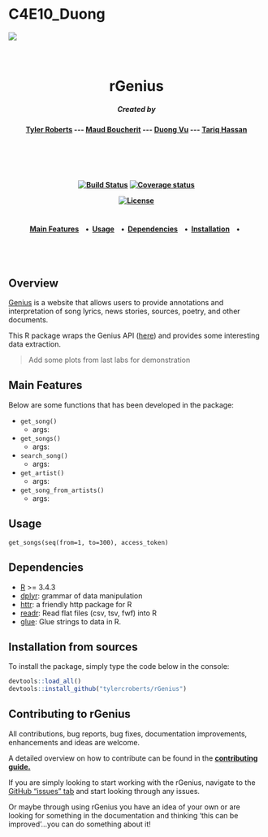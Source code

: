 # C4E10_Duong


![](img/genius.png)
<h1 align="center">
  <br>
rGenius
<br>
</h1>

<h5 align="center">
Created by</a></h5>

<h4 align="center">

[Tyler Roberts](https://github.com/tylercroberts/) ---
[Maud Boucherit](https://github.com/MaudBoucherit) ---
[Duong Vu](https://github.com/DuongVu39) ---
[Tariq Hassan](https://github.com/TariqAHassan)

</a></h4>

<br>
<h4 align="center">



<br>
<h4 align="center">

[![Build Status](https://travis-ci.org/tylercroberts/rGenius.svg?branch=master)](https://travis-ci.org/tylercroberts/rGenius)
[![Coverage status](https://codecov.io/gh/tylercroberts/rGenius/branch/master/graph/badge.svg)](https://codecov.io/github/tylercroberts/rGenius?branch=master)

[![License](https://img.shields.io/badge/license-MIT-blue.svg)](https://opensource.org/licenses/MIT)

</a></h4>

<h1></h1>
<h4 align="center">
  <a href="#main-features">Main Features</a> &nbsp;&nbsp;&nbsp;•&nbsp;
  <a href="#Usage">Usage</a> &nbsp;&nbsp;&nbsp;•&nbsp;
  <a href="#Dependencies">Dependencies</a> &nbsp;&nbsp;&nbsp;•&nbsp;
  <a href="#Installation">Installation</a> &nbsp;&nbsp;&nbsp;•&nbsp;&nbsp;
</h4>
<h1></h1>

<br>

## Overview

[Genius](http://genius.com/) is a website that allows users to provide annotations and interpretation of song lyrics, news stories, sources, poetry, and other documents.

This R package wraps the Genius API ([here](https://genius.com/)) and provides some interesting data extraction.

> Add some plots from last labs for demonstration

## Main Features

Below are some functions that has been developed in the package:

- `get_song()`
  - args:
- `get_songs()`
  - args:
- `search_song()`
  - args:
- `get_artist()`
  - args:
- `get_song_from_artists()`
  - args:

## Usage

```
get_songs(seq(from=1, to=300), access_token)
```



## Dependencies

- [R](https://cran.r-project.org/) >= 3.4.3
- [dplyr](https://dplyr.tidyverse.org/): grammar of data manipulation
- [httr](https://github.com/r-lib/httr): a friendly http package for R 
- [readr](https://github.com/tidyverse/readr): Read flat files (csv, tsv, fwf) into R
- [glue](https://github.com/tidyverse/glue): Glue strings to data in R. 

## Installation from sources

To install the package, simply type the code below in the console:

```r
devtools::load_all()
devtools::install_github("tylercroberts/rGenius")
```



## Contributing to rGenius

All contributions, bug reports, bug fixes, documentation improvements, enhancements and ideas are welcome.

A detailed overview on how to contribute can be found in the [**contributing guide.**](https://github.com/tylercroberts/rGenius/blob/master/CONTRIBUTING.md)

If you are simply looking to start working with the rGenius, navigate to the [GitHub “issues” tab](https://github.com/tylercroberts/rGenius/issues) and start looking through any issues.

Or maybe through using rGenius you have an idea of your own or are looking for something in the documentation and thinking ‘this can be improved’...you can do something about it!
